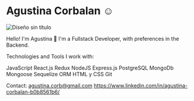
# Agustina Corbalan ☺

![Diseño sin título](https://user-images.githubusercontent.com/73036102/134390075-dbb0bd61-7512-4616-9116-a87cc2871486.png)


Hello! I'm Agustina 👋
I'm a Fullstack Developer, with preferences in the Backend.



Technologies and Tools I work with:

JavaScript
React.js
Redux
NodeJS
Express.js
PostgreSQL
MongoDb
Mongoose
Sequelize ORM
HTML y CSS
Git

Contact:
agustina.corb@gmail.com
https://www.linkedin.com/in/agustina-corbalan-b0b8561b6/
